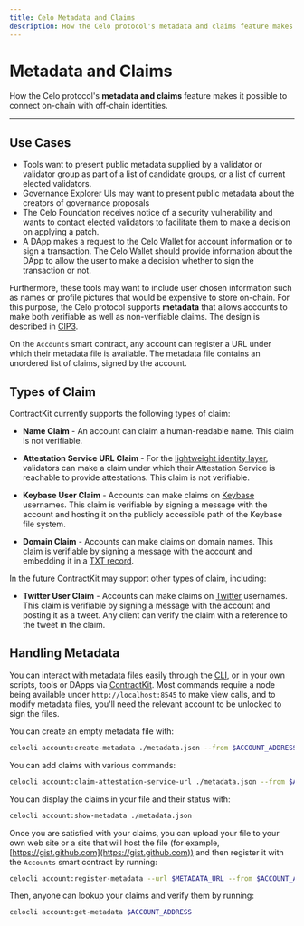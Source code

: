 ```yaml
---
title: Celo Metadata and Claims
description: How the Celo protocol's metadata and claims feature makes it possible to connect on-chain with off-chain identities.
---
```

# Metadata and Claims

How the Celo protocol's **metadata and claims** feature makes it possible to connect on-chain with off-chain identities.

___
## Use Cases

- Tools want to present public metadata supplied by a validator or validator group as part of a list of candidate groups, or a list of current elected validators.
- Governance Explorer UIs may want to present public metadata about the creators of governance proposals
- The Celo Foundation receives notice of a security vulnerability and wants to contact elected validators to facilitate them to make a decision on applying a patch.
- A DApp makes a request to the Celo Wallet for account information or to sign a transaction. The Celo Wallet should provide information about the DApp to allow the user to make a decision whether to sign the transaction or not.

Furthermore, these tools may want to include user chosen information such as names or profile pictures that would be expensive to store on-chain. For this purpose, the Celo protocol supports **metadata** that allows accounts to make both verifiable as well as non-verifiable claims. The design is described in [CIP3](https://github.com/celo-org/CIPs/pull/4).

On the `Accounts` smart contract, any account can register a URL under which their metadata file is available. The metadata file contains an unordered list of claims, signed by the account.

## Types of Claim

ContractKit currently supports the following types of claim:

- **Name Claim** - An account can claim a human-readable name. This claim is not verifiable.

- **Attestation Service URL Claim** - For the [lightweight identity layer](../), validators can make a claim under which their Attestation Service is reachable to provide attestations. This claim is not verifiable.

- **Keybase User Claim** - Accounts can make claims on [Keybase](https://keybase.io) usernames. This claim is verifiable by signing a message with the account and hosting it on the publicly accessible path of the Keybase file system.

- **Domain Claim** - Accounts can make claims on domain names. This claim is verifiable by signing a message with the account and embedding it in a [TXT record](https://en.wikipedia.org/wiki/TXT_record).

In the future ContractKit may support other types of claim, including:

- **Twitter User Claim** - Accounts can make claims on [Twitter](https://twitter.com/) usernames. This claim is verifiable by signing a message with the account and posting it as a tweet. Any client can verify the claim with a reference to the tweet in the claim.

## Handling Metadata

You can interact with metadata files easily through the [CLI](/command-line-interface/account.md), or in your own scripts, tools or DApps via [ContractKit](/developer-resources/contractkit/index.md). Most commands require a node being available under `http://localhost:8545` to make view calls, and to modify metadata files, you'll need the relevant account to be unlocked to sign the files.

You can create an empty metadata file with:

```bash
celocli account:create-metadata ./metadata.json --from $ACCOUNT_ADDRESS
```

You can add claims with various commands:

```bash
celocli account:claim-attestation-service-url ./metadata.json --from $ACCOUNT_ADDRESS --url $ATTESTATION_SERVICE_URL
```

You can display the claims in your file and their status with:

```bash
celocli account:show-metadata ./metadata.json
```

Once you are satisfied with your claims, you can upload your file to your own web site or a site that will host the file (for example, [https://gist.github.com](https://gist.github.com)) and then register it with the `Accounts` smart contract by running:

```bash
celocli account:register-metadata --url $METADATA_URL --from $ACCOUNT_ADDRESS
```

Then, anyone can lookup your claims and verify them by running:

```bash
celocli account:get-metadata $ACCOUNT_ADDRESS
```
